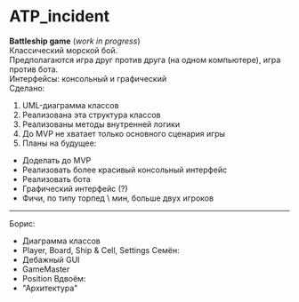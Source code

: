 # ATP_incident
**Battleship game** (_work in progress_) \
Классический морской бой. \
Предполагаются игра друг против друга (на одном компьютере), игра против бота. \
Интерфейсы: консольный и графический \
Сделано:
1) UML-диаграмма классов
2) Реализована эта структура классов
3) Реализованы методы внутренней логики
4) До MVP не хватает только основного сценария игры
5) Планы на будущее: 
- Доделать до MVP
- Реализовать более красивый консольный интерфейс
- Реализовать бота
- Графический интерфейс (?)
- Фичи, по типу торпед \ мин, больше двух игроков
___
Борис: 
- Диаграмма классов
- Player, Board, Ship & Cell, Settings
Семён: 
- Дебажный GUI
- GameMaster
- Position
Вдвоём: 
- "Архитектура"